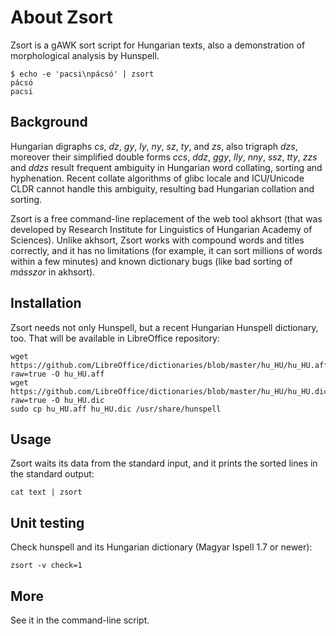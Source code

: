 # About Zsort

Zsort is a gAWK sort script for Hungarian texts, also a
demonstration of morphological analysis by Hunspell.

```
$ echo -e 'pacsi\npácsó' | zsort
pácsó
pacsi
```

## Background

Hungarian digraphs *cs*, *dz*, *gy*, *ly*, *ny*, *sz*, *ty*,
and *zs*, also trigraph *dzs*, moreover their simplified
double forms *ccs*, *ddz*, *ggy*, *lly*, *nny*, *ssz*, *tty*,
*zzs* and *ddzs* result frequent ambiguity in Hungarian word
collating, sorting and hyphenation. Recent collate algorithms
of glibc locale and ICU/Unicode CLDR cannot handle this
ambiguity, resulting bad Hungarian collation and sorting.

Zsort is a free command-line replacement of the web tool akhsort
(that was developed by Research Institute for Linguistics of
Hungarian Academy of Sciences). Unlike akhsort, Zsort works
with compound words and titles correctly, and it has no limitations
(for example, it can sort millions of words within a few minutes)
and known dictionary bugs (like bad sorting of *másszor* in akhsort).

## Installation

Zsort needs not only Hunspell, but a recent Hungarian Hunspell
dictionary, too. That will be available in LibreOffice repository:

```
wget https://github.com/LibreOffice/dictionaries/blob/master/hu_HU/hu_HU.aff?raw=true -O hu_HU.aff
wget https://github.com/LibreOffice/dictionaries/blob/master/hu_HU/hu_HU.dic?raw=true -O hu_HU.dic
sudo cp hu_HU.aff hu_HU.dic /usr/share/hunspell
```

## Usage

Zsort waits its data from the standard input, and it prints the
sorted lines in the standard output:

```
cat text | zsort
```

## Unit testing

Check hunspell and its Hungarian dictionary (Magyar Ispell 1.7 or newer):

```
zsort -v check=1
```

## More

See it in the command-line script.
